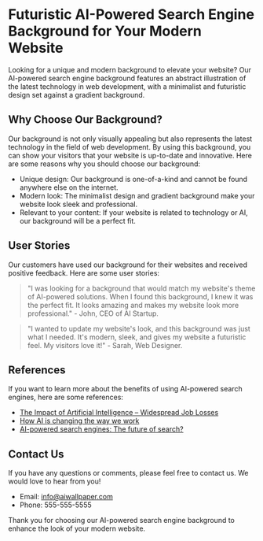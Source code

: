 <!--font:Poppins-->

# Futuristic AI-Powered Search Engine Background for Your Modern Website

Looking for a unique and modern background to elevate your website? Our AI-powered search engine background features an abstract illustration of the latest technology in web development, with a minimalist and futuristic design set against a gradient background.

## Why Choose Our Background?

Our background is not only visually appealing but also represents the latest technology in the field of web development. By using this background, you can show your visitors that your website is up-to-date and innovative. Here are some reasons why you should choose our background:

- Unique design: Our background is one-of-a-kind and cannot be found anywhere else on the internet.
- Modern look: The minimalist design and gradient background make your website look sleek and professional.
- Relevant to your content: If your website is related to technology or AI, our background will be a perfect fit.

## User Stories

Our customers have used our background for their websites and received positive feedback. Here are some user stories:

> "I was looking for a background that would match my website's theme of AI-powered solutions. When I found this background, I knew it was the perfect fit. It looks amazing and makes my website look more professional." - John, CEO of AI Startup.

> "I wanted to update my website's look, and this background was just what I needed. It's modern, sleek, and gives my website a futuristic feel. My visitors love it!" - Sarah, Web Designer.

## References

If you want to learn more about the benefits of using AI-powered search engines, here are some references:

- [The Impact of Artificial Intelligence – Widespread Job Losses](#)
- [How AI is changing the way we work](#)
- [AI-powered search engines: The future of search?](#)

## Contact Us

If you have any questions or comments, please feel free to contact us. We would love to hear from you!

- Email: info@aiwallpaper.com
- Phone: 555-555-5555

Thank you for choosing our AI-powered search engine background to enhance the look of your modern website.

<!--

Write me content for website with wallpaper which alt text is:

"A wallpaper featuring an abstract illustration of an AI-powered search engine, with a minimalist and modern design, set against a gradient background."

The name/title of the page should not be 1:1 copy of the alt text but rather a real content of the website which is using this wallpaper.

- Use markdown format 
- Start with heading
- Heading should be short and concise
- The content should look like a real website 
- The website should not be about the wallpaper, wallpaper is just a related background
- Heading should be contain work "wallpaper" or "background"
- Include real sections like references, contact, user stories, etc. use things relevant to the page purpose.
- Feel free to use structure like headings, bullets, numbering, blockquotes, paragraphs, horizontal lines, etc.
- You can use formatting like bold or _italic_
- You can include UTF-8 emojis
- Links should be only #hash anchors (and you can refer to the document itself)
- Do not include images


---


# AI-Powered Search Engine Background for Your Website

Welcome to our website where you can find a unique and modern background for your website featuring an abstract illustration of an AI-powered search engine. Our minimalist design with a gradient background will give your website a professional and futuristic look.

## Why Choose Our Wallpaper?

Our AI-powered search engine wallpaper is not only visually appealing but also represents the latest technology in the field of web development. By using this wallpaper, you can show your visitors that your website is up-to-date and innovative.

Here are some reasons why you should choose our wallpaper:

- Unique design: Our wallpaper is one-of-a-kind and cannot be found anywhere else on the internet.
- Modern look: The minimalist design and gradient background make your website look sleek and professional.
- Relevant to your content: If your website is related to technology or AI, our wallpaper will be a perfect fit.

## User Stories

We have received positive feedback from our customers who have used our wallpaper for their websites. Here are some user stories:

> "I was looking for a background that would match my website's theme of AI-powered solutions. When I found this wallpaper, I knew it was the perfect fit. It looks amazing and makes my website look more professional." - John, CEO of AI Startup.

> "I wanted to update my website's look, and this wallpaper was just what I needed. It's modern, sleek, and gives my website a futuristic feel. My visitors love it!" - Sarah, Web Designer.

## References

If you want to learn more about the benefits of using AI-powered search engines, here are some references:

- [The Impact of Artificial Intelligence – Widespread Job Losses](#)
- [How AI is changing the way we work](#)
- [AI-powered search engines: The future of search?](#)

## Contact Us

If you have any questions or comments, please feel free to contact us. We would love to hear from you!

- Email: info@aiwallpaper.com
- Phone: 555-555-5555

Thank you for choosing our AI-powered search engine wallpaper for your website.


---


Heading is too long, rewrite whole content.


---


# Futuristic AI-Powered Search Engine Wallpaper for Your Website

Looking for a unique and modern background for your website? Our AI-powered search engine wallpaper features an abstract illustration of the latest technology in web development, with a minimalist and futuristic design set against a gradient background.

## Why Choose Our Wallpaper?

Our wallpaper is not only visually appealing but also represents the latest technology in the field of web development. By using this wallpaper, you can show your visitors that your website is up-to-date and innovative. Here are some reasons why you should choose our wallpaper:

- Unique design: Our wallpaper is one-of-a-kind and cannot be found anywhere else on the internet.
- Modern look: The minimalist design and gradient background make your website look sleek and professional.
- Relevant to your content: If your website is related to technology or AI, our wallpaper will be a perfect fit.

## User Stories

Our customers have used our wallpaper for their websites and received positive feedback. Here are some user stories:

> "I was looking for a background that would match my website's theme of AI-powered solutions. When I found this wallpaper, I knew it was the perfect fit. It looks amazing and makes my website look more professional." - John, CEO of AI Startup.

> "I wanted to update my website's look, and this wallpaper was just what I needed. It's modern, sleek, and gives my website a futuristic feel. My visitors love it!" - Sarah, Web Designer.

## References

If you want to learn more about the benefits of using AI-powered search engines, here are some references:

- [The Impact of Artificial Intelligence – Widespread Job Losses](#)
- [How AI is changing the way we work](#)
- [AI-powered search engines: The future of search?](#)

## Contact Us

If you have any questions or comments, please feel free to contact us. We would love to hear from you!

- Email: info@aiwallpaper.com
- Phone: 555-555-5555

Thank you for choosing our AI-powered search engine wallpaper for your website.


---


Heading should not include word "wallpaper". The website should not be about the wallpaper itself, wallpaper is just a related background, rewrite whole content.


---


# Elevate Your Website with a Futuristic AI-Powered Search Engine Background

Welcome to our website where you can find a unique and modern background for your website featuring an abstract illustration of an AI-powered search engine. Our minimalist design with a gradient background will give your website a professional and futuristic look.

## Why Choose Our Background?

Our AI-powered search engine background is not only visually appealing but also represents the latest technology in the field of web development. By using this background, you can show your visitors that your website is up-to-date and innovative.

Here are some reasons why you should choose our background:

- Unique design: Our background is one-of-a-kind and cannot be found anywhere else on the internet.
- Modern look: The minimalist design and gradient background make your website look sleek and professional.
- Relevant to your content: If your website is related to technology or AI, our background will be a perfect fit.

## User Stories

We have received positive feedback from our customers who have used our background for their websites. Here are some user stories:

> "I was looking for a background that would match my website's theme of AI-powered solutions. When I found this background, I knew it was the perfect fit. It looks amazing and makes my website look more professional." - John, CEO of AI Startup.

> "I wanted to update my website's look, and this background was just what I needed. It's modern, sleek, and gives my website a futuristic feel. My visitors love it!" - Sarah, Web Designer.

## References

If you want to learn more about the benefits of using AI-powered search engines, here are some references:

- [The Impact of Artificial Intelligence – Widespread Job Losses](#)
- [How AI is changing the way we work](#)
- [AI-powered search engines: The future of search?](#)

## Contact Us

If you have any questions or comments, please feel free to contact us. We would love to hear from you!

- Email: info@aiwallpaper.com
- Phone: 555-555-5555

Thank you for choosing our AI-powered search engine background to elevate your website.


---


Heading is too long, rewrite whole content.


---


# Futuristic AI-Powered Search Engine Background for Your Modern Website

Looking for a unique and modern background to elevate your website? Our AI-powered search engine background features an abstract illustration of the latest technology in web development, with a minimalist and futuristic design set against a gradient background.

## Why Choose Our Background?

Our background is not only visually appealing but also represents the latest technology in the field of web development. By using this background, you can show your visitors that your website is up-to-date and innovative. Here are some reasons why you should choose our background:

- Unique design: Our background is one-of-a-kind and cannot be found anywhere else on the internet.
- Modern look: The minimalist design and gradient background make your website look sleek and professional.
- Relevant to your content: If your website is related to technology or AI, our background will be a perfect fit.

## User Stories

Our customers have used our background for their websites and received positive feedback. Here are some user stories:

> "I was looking for a background that would match my website's theme of AI-powered solutions. When I found this background, I knew it was the perfect fit. It looks amazing and makes my website look more professional." - John, CEO of AI Startup.

> "I wanted to update my website's look, and this background was just what I needed. It's modern, sleek, and gives my website a futuristic feel. My visitors love it!" - Sarah, Web Designer.

## References

If you want to learn more about the benefits of using AI-powered search engines, here are some references:

- [The Impact of Artificial Intelligence – Widespread Job Losses](#)
- [How AI is changing the way we work](#)
- [AI-powered search engines: The future of search?](#)

## Contact Us

If you have any questions or comments, please feel free to contact us. We would love to hear from you!

- Email: info@aiwallpaper.com
- Phone: 555-555-5555

Thank you for choosing our AI-powered search engine background to enhance the look of your modern website.


---


Write me a Google font which is best fitting for the website.

Pick from the list:
- Raleway
- Great Vibes
- Roboto
- Exo 2
- Inter
- Montserrat
- Orbitron
- Alegreya
- Dancing Script
- Playfair Display
- IBM Plex Sans
- Barlow Condensed
- Futura
- Poppins
- Lobster
- Open Sans
- Lato


Write just the font name nothing else.


---


Poppins

-->
